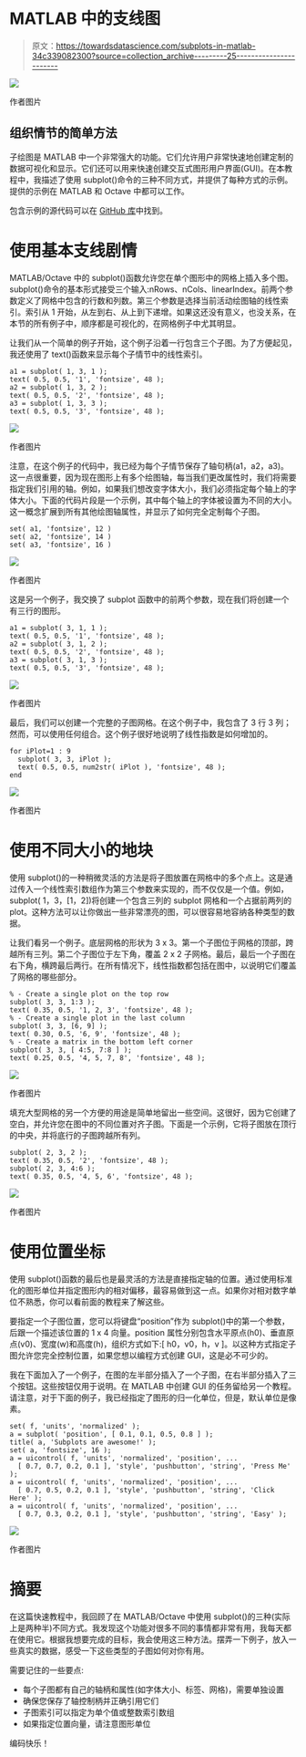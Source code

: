 # MATLAB 中的支线图

> 原文：<https://towardsdatascience.com/subplots-in-matlab-34c339082300?source=collection_archive---------25----------------------->

![](img/98e4168f22bffd1157bfff2b4ed016f8.png)

作者图片

## 组织情节的简单方法

子绘图是 MATLAB 中一个非常强大的功能。它们允许用户非常快速地创建定制的数据可视化和显示。它们还可以用来快速创建交互式图形用户界面(GUI)。在本教程中，我描述了使用 subplot()命令的三种不同方式，并提供了每种方式的示例。提供的示例在 MATLAB 和 Octave 中都可以工作。

包含示例的源代码可以在 [GitHub 库](https://github.com/ThinkData-science/CodingTips)中找到。

# 使用基本支线剧情

MATLAB/Octave 中的 subplot()函数允许您在单个图形中的网格上插入多个图。subplot()命令的基本形式接受三个输入:nRows、nCols、linearIndex。前两个参数定义了网格中包含的行数和列数。第三个参数是选择当前活动绘图轴的线性索引。索引从 1 开始，从左到右、从上到下递增。如果这还没有意义，也没关系，在本节的所有例子中，顺序都是可视化的，在网格例子中尤其明显。

让我们从一个简单的例子开始，这个例子沿着一行包含三个子图。为了方便起见，我还使用了 text()函数来显示每个子情节中的线性索引。

```
a1 = subplot( 1, 3, 1 );
text( 0.5, 0.5, '1', 'fontsize', 48 );
a2 = subplot( 1, 3, 2 );
text( 0.5, 0.5, '2', 'fontsize', 48 );
a3 = subplot( 1, 3, 3 );
text( 0.5, 0.5, '3', 'fontsize', 48 );
```

![](img/db5d945758b453518c26ef7d03ab3879.png)

作者图片

注意，在这个例子的代码中，我已经为每个子情节保存了轴句柄(a1，a2，a3)。这一点很重要，因为现在图形上有多个绘图轴，每当我们更改属性时，我们将需要指定我们引用的轴。例如，如果我们想改变字体大小，我们必须指定每个轴上的字体大小。下面的代码片段是一个示例，其中每个轴上的字体被设置为不同的大小。这一概念扩展到所有其他绘图轴属性，并显示了如何完全定制每个子图。

```
set( a1, 'fontsize', 12 )
set( a2, 'fontsize', 14 )
set( a3, 'fontsize', 16 )
```

![](img/63161645afe0932b0fa0d27d1f19603f.png)

作者图片

这是另一个例子，我交换了 subplot 函数中的前两个参数，现在我们将创建一个有三行的图形。

```
a1 = subplot( 3, 1, 1 );
text( 0.5, 0.5, '1', 'fontsize', 48 );
a2 = subplot( 3, 1, 2 );
text( 0.5, 0.5, '2', 'fontsize', 48 );
a3 = subplot( 3, 1, 3 );
text( 0.5, 0.5, '3', 'fontsize', 48 );
```

![](img/05ad019133af0c7312f5726ced6ae819.png)

作者图片

最后，我们可以创建一个完整的子图网格。在这个例子中，我包含了 3 行 3 列；然而，可以使用任何组合。这个例子很好地说明了线性指数是如何增加的。

```
for iPlot=1 : 9
  subplot( 3, 3, iPlot );
  text( 0.5, 0.5, num2str( iPlot ), 'fontsize', 48 );
end
```

![](img/d471da3681bbfe51329366a8a9b2ea07.png)

作者图片

# 使用不同大小的地块

使用 subplot()的一种稍微灵活的方法是将子图放置在网格中的多个点上。这是通过传入一个线性索引数组作为第三个参数来实现的，而不仅仅是一个值。例如，subplot( 1，3，[1，2])将创建一个包含三列的 subplot 网格和一个占据前两列的 plot。这种方法可以让你做出一些非常漂亮的图，可以很容易地容纳各种类型的数据。

让我们看另一个例子。底层网格的形状为 3 x 3。第一个子图位于网格的顶部，跨越所有三列。第二个子图位于左下角，覆盖 2 x 2 子网格。最后，最后一个子图在右下角，横跨最后两行。在所有情况下，线性指数都包括在图中，以说明它们覆盖了网格的哪些部分。

```
% - Create a single plot on the top row
subplot( 3, 3, 1:3 );
text( 0.35, 0.5, '1, 2, 3', 'fontsize', 48 );
% - Create a single plot in the last column
subplot( 3, 3, [6, 9] );
text( 0.30, 0.5, '6, 9', 'fontsize', 48 );
% - Create a matrix in the bottom left corner
subplot( 3, 3, [ 4:5, 7:8 ] );
text( 0.25, 0.5, '4, 5, 7, 8', 'fontsize', 48 );
```

![](img/01e6a7ef91d71bc78a9eba02f08feb86.png)

作者图片

填充大型网格的另一个方便的用途是简单地留出一些空间。这很好，因为它创建了空白，并允许您在图中的不同位置对齐子图。下面是一个示例，它将子图放在顶行的中央，并将底行的子图跨越所有列。

```
subplot( 2, 3, 2 );
text( 0.35, 0.5, '2', 'fontsize', 48 );
subplot( 2, 3, 4:6 );
text( 0.35, 0.5, '4, 5, 6', 'fontsize', 48 );
```

![](img/8de851a298632063ca16ed12eeb9c8ec.png)

作者图片

# 使用位置坐标

使用 subplot()函数的最后也是最灵活的方法是直接指定轴的位置。通过使用标准化的图形单位并指定图形内的相对偏移，最容易做到这一点。如果你对相对数字单位不熟悉，你可以看前面的教程来了解这些。

要指定一个子图位置，您可以将键盘“position”作为 subplot()中的第一个参数，后跟一个描述该位置的 1 x 4 向量。position 属性分别包含水平原点(h0)、垂直原点(v0)、宽度(w)和高度(h)，组织方式如下:[ h0，v0，h，v ]。以这种方式指定子图允许您完全控制位置，如果您想以编程方式创建 GUI，这是必不可少的。

我在下面加入了一个例子，在图的左半部分插入了一个子图，在右半部分插入了三个按钮。这些按钮仅用于说明。在 MATLAB 中创建 GUI 的任务留给另一个教程。请注意，对于下面的例子，我已经指定了图形的归一化单位，但是，默认单位是像素。

```
set( f, 'units', 'normalized' );
a = subplot( 'position', [ 0.1, 0.1, 0.5, 0.8 ] );
title( a, 'Subplots are awesome!' );
set( a, 'fontsize', 16 );
a = uicontrol( f, 'units', 'normalized', 'position', ...
  [ 0.7, 0.7, 0.2, 0.1 ], 'style', 'pushbutton', 'string', 'Press Me' );
a = uicontrol( f, 'units', 'normalized', 'position', ...
  [ 0.7, 0.5, 0.2, 0.1 ], 'style', 'pushbutton', 'string', 'Click Here' );
a = uicontrol( f, 'units', 'normalized', 'position', ...
  [ 0.7, 0.3, 0.2, 0.1 ], 'style', 'pushbutton', 'string', 'Easy' );
```

![](img/96a2064b233cc2c5ed157c35469c3f8a.png)

作者图片

# 摘要

在这篇快速教程中，我回顾了在 MATLAB/Octave 中使用 subplot()的三种(实际上是两种半)不同方式。我发现这个功能对很多不同的事情都非常有用，我每天都在使用它。根据我想要完成的目标，我会使用这三种方法。摆弄一下例子，放入一些真实的数据，感受一下这些类型的子图如何对你有用。

需要记住的一些要点:

*   每个子图都有自己的轴柄和属性(如字体大小、标签、网格)，需要单独设置
*   确保您保存了轴控制柄并正确引用它们
*   子图索引可以指定为单个值或整数索引数组
*   如果指定位置向量，请注意图形单位

编码快乐！